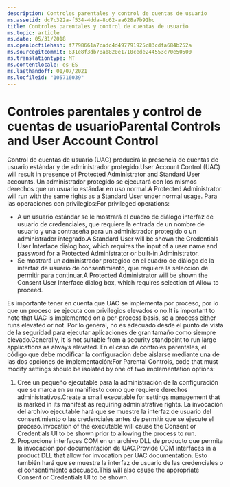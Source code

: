 ```yaml
---
description: Controles parentales y control de cuentas de usuario
ms.assetid: dc7c322a-f534-4dda-8c62-aa628a7b91bc
title: Controles parentales y control de cuentas de usuario
ms.topic: article
ms.date: 05/31/2018
ms.openlocfilehash: f7798661a7cadc4d497791925c83cdfa684b252a
ms.sourcegitcommit: 831e8f3db78ab820e1710cede244553c70e50500
ms.translationtype: MT
ms.contentlocale: es-ES
ms.lasthandoff: 01/07/2021
ms.locfileid: "105716039"
---
```

# <a name="parental-controls-and-user-account-control"></a><span data-ttu-id="5cee1-103">Controles parentales y control de cuentas de usuario</span><span class="sxs-lookup"><span data-stu-id="5cee1-103">Parental Controls and User Account Control</span></span>

<span data-ttu-id="5cee1-104">Control de cuentas de usuario (UAC) producirá la presencia de cuentas de usuario estándar y de administrador protegido.</span><span class="sxs-lookup"><span data-stu-id="5cee1-104">User Account Control (UAC) will result in presence of Protected Administrator and Standard User accounts.</span></span> <span data-ttu-id="5cee1-105">Un administrador protegido se ejecutará con los mismos derechos que un usuario estándar en uso normal.</span><span class="sxs-lookup"><span data-stu-id="5cee1-105">A Protected Administrator will run with the same rights as a Standard User under normal usage.</span></span> <span data-ttu-id="5cee1-106">Para las operaciones con privilegios:</span><span class="sxs-lookup"><span data-stu-id="5cee1-106">For privileged operations:</span></span>

-   <span data-ttu-id="5cee1-107">A un usuario estándar se le mostrará el cuadro de diálogo interfaz de usuario de credenciales, que requiere la entrada de un nombre de usuario y una contraseña para un administrador protegido o un administrador integrado.</span><span class="sxs-lookup"><span data-stu-id="5cee1-107">A Standard User will be shown the Credentials User Interface dialog box, which requires the input of a user name and password for a Protected Administrator or built-in Administrator.</span></span>
-   <span data-ttu-id="5cee1-108">Se mostrará un administrador protegido en el cuadro de diálogo de la interfaz de usuario de consentimiento, que requiere la selección de permitir para continuar.</span><span class="sxs-lookup"><span data-stu-id="5cee1-108">A Protected Administrator will be shown the Consent User Interface dialog box, which requires selection of Allow to proceed.</span></span>

<span data-ttu-id="5cee1-109">Es importante tener en cuenta que UAC se implementa por proceso, por lo que un proceso se ejecuta con privilegios elevados o no.</span><span class="sxs-lookup"><span data-stu-id="5cee1-109">It is important to note that UAC is implemented on a per-process basis, so a process either runs elevated or not.</span></span> <span data-ttu-id="5cee1-110">Por lo general, no es adecuado desde el punto de vista de la seguridad para ejecutar aplicaciones de gran tamaño como siempre elevado.</span><span class="sxs-lookup"><span data-stu-id="5cee1-110">Generally, it is not suitable from a security standpoint to run large applications as always elevated.</span></span> <span data-ttu-id="5cee1-111">En el caso de controles parentales, el código que debe modificar la configuración debe aislarse mediante una de las dos opciones de implementación:</span><span class="sxs-lookup"><span data-stu-id="5cee1-111">For Parental Controls, code that must modify settings should be isolated by one of two implementation options:</span></span>

1.  <span data-ttu-id="5cee1-112">Cree un pequeño ejecutable para la administración de la configuración que se marca en su manifiesto como que requiere derechos administrativos.</span><span class="sxs-lookup"><span data-stu-id="5cee1-112">Create a small executable for settings management that is marked in its manifest as requiring administrative rights.</span></span> <span data-ttu-id="5cee1-113">La invocación del archivo ejecutable hará que se muestre la interfaz de usuario del consentimiento o las credenciales antes de permitir que se ejecute el proceso.</span><span class="sxs-lookup"><span data-stu-id="5cee1-113">Invocation of the executable will cause the Consent or Credentials UI to be shown prior to allowing the process to run.</span></span>
2.  <span data-ttu-id="5cee1-114">Proporcione interfaces COM en un archivo DLL de producto que permita la invocación por documentación de UAC.</span><span class="sxs-lookup"><span data-stu-id="5cee1-114">Provide COM interfaces in a product DLL that allow for invocation per UAC documentation.</span></span> <span data-ttu-id="5cee1-115">Esto también hará que se muestre la interfaz de usuario de las credenciales o el consentimiento adecuado.</span><span class="sxs-lookup"><span data-stu-id="5cee1-115">This will also cause the appropriate Consent or Credentials UI to be shown.</span></span>

 

 



